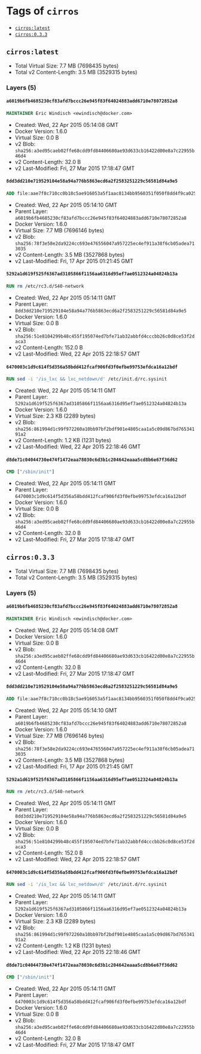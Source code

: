 <!-- THIS FILE IS GENERATED VIA '.template-helpers/generate-tag-details.pl' -->

# Tags of `cirros`

-	[`cirros:latest`](#cirroslatest)
-	[`cirros:0.3.3`](#cirros033)

## `cirros:latest`

-	Total Virtual Size: 7.7 MB (7698435 bytes)
-	Total v2 Content-Length: 3.5 MB (3529315 bytes)

### Layers (5)

#### `a6019b6fb4685230cf83afd7bccc26e945f83f64024883add6710e78072852a8`

```dockerfile
MAINTAINER Eric Windisch <ewindisch@docker.com>
```

-	Created: Wed, 22 Apr 2015 05:14:08 GMT
-	Docker Version: 1.6.0
-	Virtual Size: 0.0 B
-	v2 Blob: `sha256:a3ed95caeb02ffe68cdd9fd84406680ae93d633cb16422d00e8a7c22955b46d4`
-	v2 Content-Length: 32.0 B
-	v2 Last-Modified: Fri, 27 Mar 2015 17:18:47 GMT

#### `8dd3dd210e719529104e58a94a776b5863ecd6a2f2583251229c56581d84a9e5`

```dockerfile
ADD file:aae7f8c710cc0b18c5ae916053a5f1aac8134bb9560351f050f8dd4f9ca02513 in /
```

-	Created: Wed, 22 Apr 2015 05:14:10 GMT
-	Parent Layer: `a6019b6fb4685230cf83afd7bccc26e945f83f64024883add6710e78072852a8`
-	Docker Version: 1.6.0
-	Virtual Size: 7.7 MB (7696146 bytes)
-	v2 Blob: `sha256:78f3e58e2da9224cc693e476556047a957225ec4ef911a38f6cb05adea713035`
-	v2 Content-Length: 3.5 MB (3527868 bytes)
-	v2 Last-Modified: Fri, 17 Apr 2015 01:21:45 GMT

#### `5292a1d619f525f6367ad3105866f1156aa6316d95ef7ae0512324a04824b13a`

```dockerfile
RUN rm /etc/rc3.d/S40-network
```

-	Created: Wed, 22 Apr 2015 05:14:11 GMT
-	Parent Layer: `8dd3dd210e719529104e58a94a776b5863ecd6a2f2583251229c56581d84a9e5`
-	Docker Version: 1.6.0
-	Virtual Size: 0.0 B
-	v2 Blob: `sha256:51e8104299b48c455f195074ed7bfe71ab32abbfd4cccbb26c0d8ce53f2daca3`
-	v2 Content-Length: 152.0 B
-	v2 Last-Modified: Wed, 22 Apr 2015 22:18:57 GMT

#### `6470003c1d9c614f5d356a58bdd412fcaf906fd3f0efbe99753efdca16a12bdf`

```dockerfile
RUN sed -i '/is_lxc && lxc_netdown/d' /etc/init.d/rc.sysinit
```

-	Created: Wed, 22 Apr 2015 05:14:11 GMT
-	Parent Layer: `5292a1d619f525f6367ad3105866f1156aa6316d95ef7ae0512324a04824b13a`
-	Docker Version: 1.6.0
-	Virtual Size: 2.3 KB (2289 bytes)
-	v2 Blob: `sha256:861994d1c99f972260a10bb97bf2bdf901e4805caa1a5c09d867bd76534191a2`
-	v2 Content-Length: 1.2 KB (1231 bytes)
-	v2 Last-Modified: Wed, 22 Apr 2015 22:18:46 GMT

#### `d8de71c04044730e474f1472eaa78030c6d3b1c204642eaaa5cd8b6e67f36d62`

```dockerfile
CMD ["/sbin/init"]
```

-	Created: Wed, 22 Apr 2015 05:14:11 GMT
-	Parent Layer: `6470003c1d9c614f5d356a58bdd412fcaf906fd3f0efbe99753efdca16a12bdf`
-	Docker Version: 1.6.0
-	Virtual Size: 0.0 B
-	v2 Blob: `sha256:a3ed95caeb02ffe68cdd9fd84406680ae93d633cb16422d00e8a7c22955b46d4`
-	v2 Content-Length: 32.0 B
-	v2 Last-Modified: Fri, 27 Mar 2015 17:18:47 GMT

## `cirros:0.3.3`

-	Total Virtual Size: 7.7 MB (7698435 bytes)
-	Total v2 Content-Length: 3.5 MB (3529315 bytes)

### Layers (5)

#### `a6019b6fb4685230cf83afd7bccc26e945f83f64024883add6710e78072852a8`

```dockerfile
MAINTAINER Eric Windisch <ewindisch@docker.com>
```

-	Created: Wed, 22 Apr 2015 05:14:08 GMT
-	Docker Version: 1.6.0
-	Virtual Size: 0.0 B
-	v2 Blob: `sha256:a3ed95caeb02ffe68cdd9fd84406680ae93d633cb16422d00e8a7c22955b46d4`
-	v2 Content-Length: 32.0 B
-	v2 Last-Modified: Fri, 27 Mar 2015 17:18:47 GMT

#### `8dd3dd210e719529104e58a94a776b5863ecd6a2f2583251229c56581d84a9e5`

```dockerfile
ADD file:aae7f8c710cc0b18c5ae916053a5f1aac8134bb9560351f050f8dd4f9ca02513 in /
```

-	Created: Wed, 22 Apr 2015 05:14:10 GMT
-	Parent Layer: `a6019b6fb4685230cf83afd7bccc26e945f83f64024883add6710e78072852a8`
-	Docker Version: 1.6.0
-	Virtual Size: 7.7 MB (7696146 bytes)
-	v2 Blob: `sha256:78f3e58e2da9224cc693e476556047a957225ec4ef911a38f6cb05adea713035`
-	v2 Content-Length: 3.5 MB (3527868 bytes)
-	v2 Last-Modified: Fri, 17 Apr 2015 01:21:45 GMT

#### `5292a1d619f525f6367ad3105866f1156aa6316d95ef7ae0512324a04824b13a`

```dockerfile
RUN rm /etc/rc3.d/S40-network
```

-	Created: Wed, 22 Apr 2015 05:14:11 GMT
-	Parent Layer: `8dd3dd210e719529104e58a94a776b5863ecd6a2f2583251229c56581d84a9e5`
-	Docker Version: 1.6.0
-	Virtual Size: 0.0 B
-	v2 Blob: `sha256:51e8104299b48c455f195074ed7bfe71ab32abbfd4cccbb26c0d8ce53f2daca3`
-	v2 Content-Length: 152.0 B
-	v2 Last-Modified: Wed, 22 Apr 2015 22:18:57 GMT

#### `6470003c1d9c614f5d356a58bdd412fcaf906fd3f0efbe99753efdca16a12bdf`

```dockerfile
RUN sed -i '/is_lxc && lxc_netdown/d' /etc/init.d/rc.sysinit
```

-	Created: Wed, 22 Apr 2015 05:14:11 GMT
-	Parent Layer: `5292a1d619f525f6367ad3105866f1156aa6316d95ef7ae0512324a04824b13a`
-	Docker Version: 1.6.0
-	Virtual Size: 2.3 KB (2289 bytes)
-	v2 Blob: `sha256:861994d1c99f972260a10bb97bf2bdf901e4805caa1a5c09d867bd76534191a2`
-	v2 Content-Length: 1.2 KB (1231 bytes)
-	v2 Last-Modified: Wed, 22 Apr 2015 22:18:46 GMT

#### `d8de71c04044730e474f1472eaa78030c6d3b1c204642eaaa5cd8b6e67f36d62`

```dockerfile
CMD ["/sbin/init"]
```

-	Created: Wed, 22 Apr 2015 05:14:11 GMT
-	Parent Layer: `6470003c1d9c614f5d356a58bdd412fcaf906fd3f0efbe99753efdca16a12bdf`
-	Docker Version: 1.6.0
-	Virtual Size: 0.0 B
-	v2 Blob: `sha256:a3ed95caeb02ffe68cdd9fd84406680ae93d633cb16422d00e8a7c22955b46d4`
-	v2 Content-Length: 32.0 B
-	v2 Last-Modified: Fri, 27 Mar 2015 17:18:47 GMT
